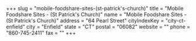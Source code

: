 +++
slug = "mobile-foodshare-sites-(st-patrick's-church)"
title = "Mobile Foodshare Sites - (St Patrick's Church)"
name = "Mobile Foodshare Sites - (St Patrick's Church)"
address = "64 Pearl Street"
cityIndexKey = "city-ct-enfield"
city = "Enfield"
state = "CT"
postal = "06082"
website = ""
phone = "860-745-2411"
fax = ""
+++

